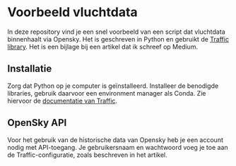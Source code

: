 # Voorbeeld vluchtdata
In deze repository vind je een snel voorbeeld van een script dat vluchtdata binnenhaalt via Opensky. Het is geschreven in Python en gebruikt de [Traffic library](https://traffic-viz.github.io/installation.html). Het is een bijlage bij een artikel dat ik schreef op Medium.

## Installatie
Zorg dat Python op je computer is geïnstalleerd. Installeer de benodigde libraries, gebruik daarvoor een environment manager als Conda. Zie hiervoor de [documentatie van Traffic](https://traffic-viz.github.io/installation.html).

## OpenSky API
Voor het gebruik van de historische data van Opensky heb je een account nodig met API-toegang. Je gebruikersnaam en wachtwoord voeg je toe aan de Traffic-configuratie, zoals beschreven in het artikel.
